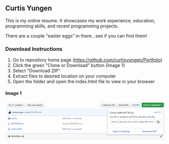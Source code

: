 ## Curtis Yungen

This is my online resume. It showcases my work experience, education, programming skills, and recent programming projects. 

There are a couple "easter eggs" in there...see if you can find them!

### Download Instructions

1) Go to repository home page (https://github.com/curtisyungen/Portfolio)
2) Click the green "Clone or Download" button (Image 1) 
3) Select "Download ZIP"
4) Extract files to desired location on your computer
5) Open the folder and open the index.html file to view in your browser

#### Image 1

![Download Instructions](/download-instructions.png)
